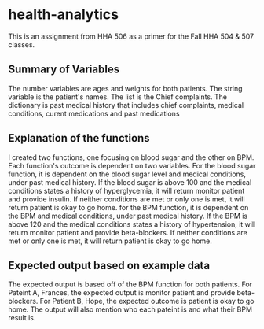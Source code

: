 # health-analytics
This is an assignment from HHA 506 as a primer for the Fall HHA 504 &amp; 507 classes.


## Summary of Variables
The number variables are ages and weights for both patients. 
The string variable is the patient's names.
The list is the Chief complaints.
The dictionary is past medical history that includes chief complaints, medical conditions, curent medications and past medications

## Explanation of the functions
I created two functions, one focusing on blood sugar and the other on BPM. Each function's outcome is dependent on two variables. For the blood sugar function, it is dependent on the blood sugar level and medical conditions, under past medical history. If the blood sugar is above 100 and the medical conditions states a history of hyperglycemia, it will return monitor patient and provide insulin. If neither conditions are met or only one is met, it will return patient is okay to go home. for the BPM function, it is dependent on the BPM and medical conditions, under past medical history. If the BPM is above 120 and the medical conditions states a history of hypertension, it will return monitor patient and provide beta-blockers. If neither conditions are met or only one is met, it will return patient is okay to go home.

## Expected output based on example data
The expected output is based off of the BPM function for both patients. For Pateint A, Frances, the expected output is monitor patient and provide beta-blockers. For Patient B, Hope, the expected outcome is patient is okay to go home. The output will also mention who each pateint is and what their BPM result is. 